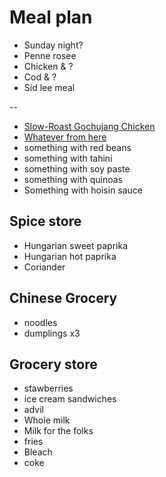 # Meal plan

- Sunday night?
- Penne rosee
- Chicken & ?
- Cod & ?
- Sid lee meal

--

- [Slow-Roast Gochujang Chicken](https://www.bonappetit.com/recipe/slow-roast-gochujang-chicken)
- [Whatever from here](https://www.bonappetit.com/story/yia-vang-hmong-cuisine)
- something with red beans
- something with tahini
- something with soy paste
- something with quinoas
- Something with hoisin sauce

## Spice store

- Hungarian sweet paprika
- Hungarian hot paprika
- Coriander

## Chinese Grocery

- noodles
- dumplings x3

## Grocery store

- stawberries
- ice cream sandwiches
- advil
- Whole milk
- Milk for the folks
- fries
- Bleach
- coke
